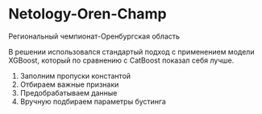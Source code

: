 # Netology-Oren-Champ

Региональный чемпионат-Оренбургская область

В решении использовался стандартый подход с применением модели XGBoost, который по сравнению с CatBoost показал себя лучше. 

1. Заполним пропуски константой
2. Отбираем важные признаки
3. Предобрабатываем данные
4. Вручную подбираем параметры бустинга
